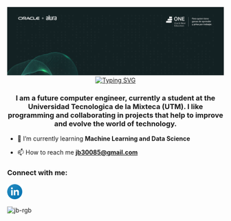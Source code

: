 <img src="https://raw.githubusercontent.com/jb-rgb/jb-rgb/main/oracle.PNG">

<div align="center">
    <a href="https://git.io/typing-svg"><img src="https://readme-typing-svg.herokuapp.com?font=Signika&weight=700&size=32&pause=1000&color=9C29F7&center=true&vCenter=true&width=435&lines=Hi+%F0%9F%91%8B%2C+I'm+Jorge+Barahona" alt="Typing SVG" /></a>
</div>
<h3 align="center">I am a future computer engineer, currently a student at the Universidad Tecnologica de la Mixteca (UTM). I like programming and collaborating in projects that help to improve and evolve the world of technology.</h3>

- 🌱 I’m currently learning **Machine Learning and Data Science**

- 📫 How to reach me **jb30085@gmail.com**

<h3 align="left">Connect with me:</h3>
<p align="left">
<a href="https://www.linkedin.com/in/jorge-arturo-barahona-de-la-cruz-48583b271/" target="_blank">
    <img src="./logos/linkedin-icon.svg" height="35" alt="Linkedin logo">
</a>

<!-- <h3 align="left">Languages, Frameworks and Tools:</h3>

<table align="center">
    <tr>
        <td aling="center" width="128">
            <div style="display: flex; align-items: flex-start;">
                <img src="https://techstack-generator.vercel.app/cpp-icon.svg" alt="icon" width="65" height="65" />
            </div>
            <br>C++
        </td>
        <td aling="center" width="128">
            <div style="display: flex; align-items: flex-start;">
                <img src="https://techstack-generator.vercel.app/csharp-icon.svg" alt="icon" width="65" height="65" />
            </div>
            <br>C#
        </td>
        <td aling="center" width="128">
            <div style="display: flex; align-items: flex-start;">
                <img src="https://techstack-generator.vercel.app/js-icon.svg" alt="icon" width="65" height="65" />
            </div>
            <br>JavaScript
        </td>
        <td aling="center" width="128">
            <div style="display: flex; align-items: flex-start;">
                <img src="https://techstack-generator.vercel.app/ts-icon.svg" alt="icon" width="65" height="65" />
            </div>
            <br>TypeScript
        </td>
        <td aling="center" width="128">
            <div style="display: flex; align-items: flex-start;">
                <img src="https://techstack-generator.vercel.app/react-icon.svg" alt="icon" width="65" height="65" />
            </div>
            <br>React
        </td>
    </tr>
    <tr>
        <td aling="center" width="128">
            <div style="display: flex; align-items: flex-start;">
                <img src="https://techstack-generator.vercel.app/prettier-icon.svg" alt="icon" width="65" height="65" />
            </div>
            <br>Prettier
        </td>
        <td aling="center" width="128">
            <div style="display: flex; align-items: flex-start;">
                <img src="https://techstack-generator.vercel.app/python-icon.svg" alt="icon" width="65" height="65" />
            </div>
            <br>Python
        </td>
        <td aling="center" width="128">
            <div style="display: flex; align-items: flex-start;">
                <img src="https://techstack-generator.vercel.app/github-icon.svg" alt="icon" width="65" height="65" />
            </div>
            <br>GitHub
        </td>
        <td aling="center" width="128">
            <div style="display: flex; align-items: flex-start;">
                <img src="https://techstack-generator.vercel.app/docker-icon.svg" alt="icon" width="65" height="65" />
            </div>
            <br>Docker
        </td>
        <td aling="center" width="128">
            <div style="display: flex; align-items: flex-start;">
                <img src="https://techstack-generator.vercel.app/aws-icon.svg" alt="icon" width="65" height="65" />
            </div>
        </td>
        <br>AWS
    </tr>
    <tr>
        <td aling="center" width="128">
            <div style="display: flex; align-items: flex-start;">
                <img src="https://techstack-generator.vercel.app/mysql-icon.svg" alt="icon" width="65" height="65" />
            </div>
            <br>MySQL
        </td>
        <td aling="center" width="128">
            <div style="display: flex; align-items: flex-start;">
                <img src="https://techstack-generator.vercel.app/restapi-icon.svg" alt="icon" width="65" height="65" />
            </div>
            <br>REST API
        </td>
    </tr>
    <!-- <tr></tr> -->
<!-- </table> --> 

<p align="left"> <img src="https://komarev.com/ghpvc/?username=jb-rgb&label=Profile%20views&color=880eb4&style=flat" alt="jb-rgb" /> </p>
